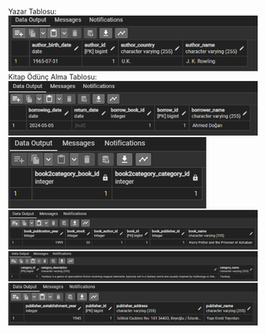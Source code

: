 Yazar Tablosu:<br>
![Örnek Görsel:](https://github.com/MuhammedAhmedDogan/Java102/blob/main/LibraryManagementSystem/pictures/authors_table.png)<br>
Kitap Ödünç Alma Tablosu:<br>
![Örnek Görsel:](https://github.com/MuhammedAhmedDogan/Java102/blob/main/LibraryManagementSystem/pictures/book_borrows_table.png)
![Örnek Görsel:](https://github.com/MuhammedAhmedDogan/Java102/blob/main/LibraryManagementSystem/pictures/books2categories_table.png)
![Örnek Görsel:](https://github.com/MuhammedAhmedDogan/Java102/blob/main/LibraryManagementSystem/pictures/books_table.png)
![Örnek Görsel:](https://github.com/MuhammedAhmedDogan/Java102/blob/main/LibraryManagementSystem/pictures/categories_table.png)
![Örnek Görsel:](https://github.com/MuhammedAhmedDogan/Java102/blob/main/LibraryManagementSystem/pictures/publishers_table.png)